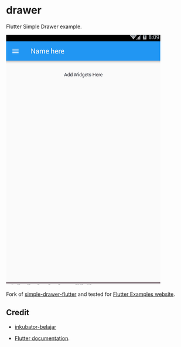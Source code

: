 # drawer

Flutter Simple Drawer example.

![Flutter Drawer](demo1.gif)

Fork of [simple-drawer-flutter](https://github.com/inkubator-belajar/simple-drawer-flutter) and tested for [Flutter Examples website](http://www.flutterexamples.info).


## Credit

- [inkubator-belajar](https://github.com/inkubator-belajar)

- [Flutter documentation](https://flutter.io/).
